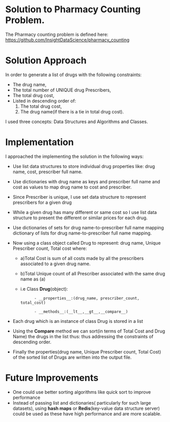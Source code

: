 
# Solution to Pharmacy Counting Problem.
  The Pharmacy counting problem is defined here:
  https://github.com/InsightDataScience/pharmacy_counting

# Solution Approach
In order to generate a list of drugs with the following constraints:
 - The drug name,
 - The total number of UNIQUE drug Prescribers,
 - The total drug cost,
 - Listed in descending order of:
    1) The total drug cost,
    2) The drug name(if there is a tie in total drug cost).

  I used three concepts: Data Structures and Algorithms and Classes.

 # Implementation
 I approached the implementing the solution in the following ways:
  - Use list data structures to store individual drug properties like: drug name, cost,
     prescriber full name.
  - Use dictionaries with drug name as keys and prescriber full name and cost as values
    to map drug name to cost and prescriber.
  - Since Prescriber is unique, I use set data structure to represent prescribers for a given drug
  - While a given drug has many different or same cost so I use list data structure to present
  the different or similar prices for each drug.

  - Use dictionaries of sets for drug name-to-prescriber full name mapping
     dictionary of lists for drug name-to-prescriber full name mapping.

  - Now using a class object called Drug to represent: drug name, Unique Prescriber count, Total cost
  where:
    - a)Total Cost is sum of all costs made by all the prescribers associated to a given drug name.
    - b)Total Unique count of all Prescriber associated with the same drug name as (a)

    - i.e Class __Drug__(object):

                - __properties__:(drug_name, prescriber_count, total_cost)

                - __methods__:(__lt__,__gt__,__compare__)

  - Each drug which is an instance of class Drug is stored in a list
  - Using the __Compare__ method we can sort(in terms of Total Cost and Drug Name) the drugs in the list thus:
    thus addressing the constraints of descending order.

  - Finally the properties(drug name, Unique Prescriber count, Total Cost) of the sorted list of Drugs
  are written into the output file.


  # Future Improvements
  - One could use better sorting algorithms like quick sort to improve performance
  - Instead of passing list and dictionaries( particularly for such large datasets),
   using __hash maps__ or __Redis__(key-value data structure server) could be used as
    these have high performance and are more scalable.


